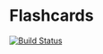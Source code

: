  # Flashcards

 [![Build Status](https://secure.travis-ci.org/olegtc/flashcards.png)](http://github.com/olegtc/flashcards)
